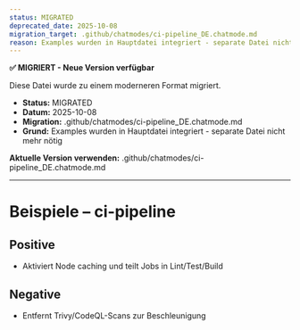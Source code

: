 ```yaml
---
status: MIGRATED
deprecated_date: 2025-10-08
migration_target: .github/chatmodes/ci-pipeline_DE.chatmode.md
reason: Examples wurden in Hauptdatei integriert - separate Datei nicht mehr nötig
---
```


**✅ MIGRIERT - Neue Version verfügbar**

Diese Datei wurde zu einem moderneren Format migriert.

- **Status:** MIGRATED
- **Datum:** 2025-10-08
- **Migration:** .github/chatmodes/ci-pipeline_DE.chatmode.md
- **Grund:** Examples wurden in Hauptdatei integriert - separate Datei nicht mehr nötig

**Aktuelle Version verwenden:** .github/chatmodes/ci-pipeline_DE.chatmode.md

---

# Beispiele – ci-pipeline

## Positive
- Aktiviert Node caching und teilt Jobs in Lint/Test/Build

## Negative
- Entfernt Trivy/CodeQL-Scans zur Beschleunigung


